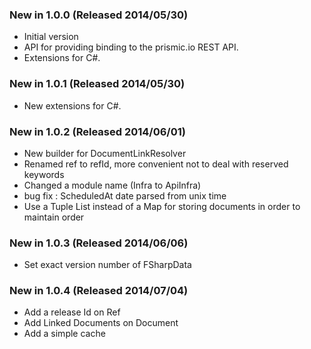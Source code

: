### New in 1.0.0 (Released 2014/05/30)
* Initial version
* API for providing binding to the prismic.io REST API.
* Extensions for C#.

### New in 1.0.1 (Released 2014/05/30)
* New extensions for C#.

### New in 1.0.2 (Released 2014/06/01)
* New builder for DocumentLinkResolver
* Renamed ref to refId, more convenient not to deal with reserved keywords
* Changed a module name (Infra to ApiInfra)
* bug fix : ScheduledAt date parsed from unix time
* Use a Tuple List instead of a Map for storing documents in order to maintain order

### New in 1.0.3 (Released 2014/06/06)
* Set exact version number of FSharpData

### New in 1.0.4 (Released 2014/07/04)
* Add a release Id on Ref
* Add Linked Documents on Document
* Add a simple cache
